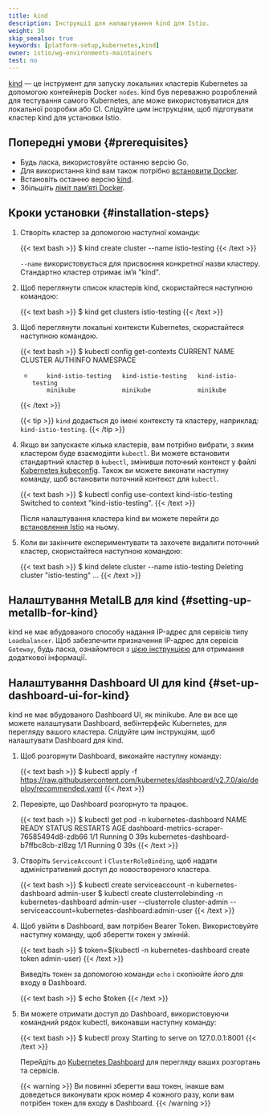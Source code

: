 ```yaml
---
title: kind
description: Інструкції для налаштування kind для Istio.
weight: 30
skip_seealso: true
keywords: [platform-setup,kubernetes,kind]
owner: istio/wg-environments-maintainers
test: no
---
```


[kind](https://kind.sigs.k8s.io/) — це інструмент для запуску локальних кластерів Kubernetes за допомогою контейнерів Docker `nodes`. kind був переважно розроблений для тестування самого Kubernetes, але може використовуватися для локальної розробки або CI. Слідуйте цим інструкціям, щоб підготувати кластер kind для установки Istio.

## Попередні умови {#prerequisites}

- Будь ласка, використовуйте останню версію Go.
- Для використання kind вам також потрібно [встановити Docker](https://docs.docker.com/install/).
- Встановіть останню версію [kind](https://kind.sigs.k8s.io/docs/user/quick-start/).
- Збільшіть [ліміт памʼяті Docker](/docs/setup/platform-setup/docker/).

## Кроки установки {#installation-steps}

1.  Створіть кластер за допомогою наступної команди:

    {{< text bash >}}
    $ kind create cluster --name istio-testing
    {{< /text >}}

    `--name` використовується для присвоєння конкретної назви кластеру. Стандартно кластер отримає імʼя "kind".

1.  Щоб переглянути список кластерів kind, скористайтеся наступною командою:

    {{< text bash >}}
    $ kind get clusters
    istio-testing
    {{< /text >}}

1.  Щоб переглянути локальні контексти Kubernetes, скористайтеся наступною командою.

    {{< text bash >}}
    $ kubectl config get-contexts
    CURRENT   NAME                 CLUSTER              AUTHINFO             NAMESPACE
    *         kind-istio-testing   kind-istio-testing   kind-istio-testing
              minikube             minikube             minikube
    {{< /text >}}

    {{< tip >}}
    `kind` додається до імені контексту та кластеру, наприклад: `kind-istio-testing`.
    {{< /tip >}}

2.  Якщо ви запускаєте кілька кластерів, вам потрібно вибрати, з яким кластером буде взаємодіяти `kubectl`. Ви можете встановити стандартний кластер в `kubectl`, змінивши поточний контекст у файлі [Kubernetes kubeconfig](https://kubernetes.io/docs/concepts/configuration/organize-cluster-access-kubeconfig/). Також ви можете виконати наступну команду, щоб встановити поточний контекст для `kubectl`.

    {{< text bash >}}
    $ kubectl config use-context kind-istio-testing
    Switched to context "kind-istio-testing".
    {{< /text >}}

    Після налаштування кластера kind ви можете перейти до [встановлення Istio](/docs/setup/additional-setup/download-istio-release/) на ньому.

3.  Коли ви закінчите експериментувати та захочете видалити поточний кластер, скористайтеся наступною командою:

    {{< text bash >}}
    $ kind delete cluster --name istio-testing
    Deleting cluster "istio-testing" ...
    {{< /text >}}

## Налаштування MetalLB для kind {#setting-up-metallb-for-kind}

kind не має вбудованого способу надання IP-адрес для сервісів типу `Loadbalancer`. Щоб забезпечити призначення IP-адрес для сервісів `Gateway`, будь ласка, ознайомтеся з [цією інструкцією](https://kind.sigs.k8s.io/docs/user/loadbalancer/) для отримання додаткової інформації.

## Налаштування Dashboard UI для kind {#set-up-dashboard-ui-for-kind}

kind не має вбудованого Dashboard UI, як minikube. Але ви все ще можете налаштувати Dashboard, вебінтерфейс Kubernetes, для перегляду вашого кластера. Слідуйте цим інструкціям, щоб налаштувати Dashboard для kind.

1.  Щоб розгорнути Dashboard, виконайте наступну команду:

    {{< text bash >}}
    $ kubectl apply -f https://raw.githubusercontent.com/kubernetes/dashboard/v2.7.0/aio/deploy/recommended.yaml
    {{< /text >}}

1.  Перевірте, що Dashboard розгорнуто та працює.

    {{< text bash >}}
    $ kubectl get pod -n kubernetes-dashboard
    NAME                                         READY   STATUS    RESTARTS   AGE
    dashboard-metrics-scraper-76585494d8-zdb66   1/1     Running   0          39s
    kubernetes-dashboard-b7ffbc8cb-zl8zg         1/1     Running   0          39s
    {{< /text >}}

1.  Створіть `ServiceAccount` і `ClusterRoleBinding`, щоб надати адміністративний доступ до новоствореного кластера.

    {{< text bash >}}
    $ kubectl create serviceaccount -n kubernetes-dashboard admin-user
    $ kubectl create clusterrolebinding -n kubernetes-dashboard admin-user --clusterrole cluster-admin --serviceaccount=kubernetes-dashboard:admin-user
    {{< /text >}}

1.  Щоб увійти в Dashboard, вам потрібен Bearer Token. Використовуйте наступну команду, щоб зберегти токен у змінній.

    {{< text bash >}}
    $ token=$(kubectl -n kubernetes-dashboard create token admin-user)
    {{< /text >}}

    Виведіть токен за допомогою команди `echo` і скопіюйте його для входу в Dashboard.

    {{< text bash >}}
    $ echo $token
    {{< /text >}}

1.  Ви можете отримати доступ до Dashboard, використовуючи командний рядок kubectl, виконавши наступну команду:

    {{< text bash >}}
    $ kubectl proxy
    Starting to serve on 127.0.0.1:8001
    {{< /text >}}

    Перейдіть до [Kubernetes Dashboard](http://localhost:8001/api/v1/namespaces/kubernetes-dashboard/services/https:kubernetes-dashboard:/proxy/) для перегляду ваших розгортань та сервісів.

    {{< warning >}}
    Ви повинні зберегти ваш токен, інакше вам доведеться виконувати крок номер 4 кожного разу, коли вам потрібен токен для входу в Dashboard.
    {{< /warning >}}
